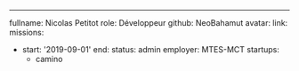 ---
fullname: Nicolas Petitot
role: Développeur
github: NeoBahamut
avatar: 
link: 
missions: 
  - start: '2019-09-01'
    end: 
    status: admin
    employer: MTES-MCT
startups: 
    - camino 
